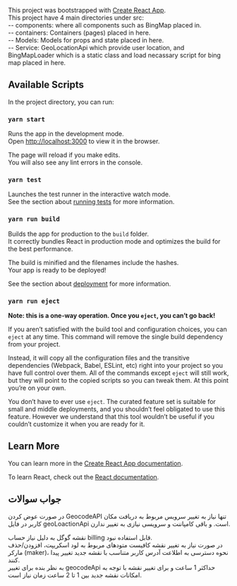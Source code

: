 This project was bootstrapped with [Create React App](https://github.com/facebook/create-react-app). <br/>
This project have 4 main directories under src:<br/>
  --  components: where all components such as BingMap placed in.<br/>
  --  containers: Containers (pages) placed in here.<br/>
  --  Models: Models for props and state placed in here.<br/>
  --  Service: GeoLocationApi which provide user location, and BingMapLoader which is a static class and load necassary script for bing map placed in here.<br/>


## Available Scripts

In the project directory, you can run:

### `yarn start`

Runs the app in the development mode.<br>
Open [http://localhost:3000](http://localhost:3000) to view it in the browser.

The page will reload if you make edits.<br>
You will also see any lint errors in the console.

### `yarn test`

Launches the test runner in the interactive watch mode.<br>
See the section about [running tests](https://facebook.github.io/create-react-app/docs/running-tests) for more information.

### `yarn run build`

Builds the app for production to the `build` folder.<br>
It correctly bundles React in production mode and optimizes the build for the best performance.

The build is minified and the filenames include the hashes.<br>
Your app is ready to be deployed!

See the section about [deployment](https://facebook.github.io/create-react-app/docs/deployment) for more information.

### `yarn run eject`

**Note: this is a one-way operation. Once you `eject`, you can’t go back!**

If you aren’t satisfied with the build tool and configuration choices, you can `eject` at any time. This command will remove the single build dependency from your project.

Instead, it will copy all the configuration files and the transitive dependencies (Webpack, Babel, ESLint, etc) right into your project so you have full control over them. All of the commands except `eject` will still work, but they will point to the copied scripts so you can tweak them. At this point you’re on your own.

You don’t have to ever use `eject`. The curated feature set is suitable for small and middle deployments, and you shouldn’t feel obligated to use this feature. However we understand that this tool wouldn’t be useful if you couldn’t customize it when you are ready for it.

## Learn More

You can learn more in the [Create React App documentation](https://facebook.github.io/create-react-app/docs/getting-started).

To learn React, check out the [React documentation](https://reactjs.org/).


## جواب سوالات

در صورت عوض کردن GeocodeAPI تنها نیاز به تغییر سرویس مربوط به دریافت مکان کاربر در فایل  geoLoactionApi است. و باقی کامپاننت  و سرویسی نیازی به تغییر ندارن.<br/>

نقشه گوگل به دلیل نیاز حساب billing قابل استفاده نبود.<br/>
در صورت نیاز به تغییر نقشه کافیست متودهای مربوط به لود اسکریپت، افزودن/حذف مارکر (maker)، نحوه دسترسی به اطلاعت آدرس  کاربر متناسب با نقشه جدید تغییر پیدا کنند.<br/>
به نظر بنده برای تغییر geocodeApi حداکثر 1 ساعت و برای تغییر نقشه با توجه به امکانات نقشه جدید بین 1 تا 2 ساعت زمان نیاز است.
